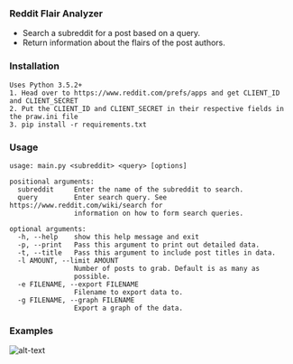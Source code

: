 ### Reddit Flair Analyzer
* Search a subreddit for a post based on a query.
* Return information about the flairs of the post authors.

### Installation
```
Uses Python 3.5.2+
1. Head over to https://www.reddit.com/prefs/apps and get CLIENT_ID and CLIENT_SECRET
2. Put the CLIENT_ID and CLIENT_SECRET in their respective fields in the praw.ini file
3. pip install -r requirements.txt
```
### Usage
```
usage: main.py <subreddit> <query> [options]

positional arguments:
  subreddit     Enter the name of the subreddit to search.
  query         Enter search query. See https://www.reddit.com/wiki/search for
                information on how to form search queries.

optional arguments:
  -h, --help    show this help message and exit
  -p, --print   Pass this argument to print out detailed data.
  -t, --title   Pass this argument to include post titles in data.
  -l AMOUNT, --limit AMOUNT
                Number of posts to grab. Default is as many as
                possible.
  -e FILENAME, --export FILENAME
                Filename to export data to.
  -g FILENAME, --graph FILENAME
                Export a graph of the data.
```

### Examples
![alt-text](https://i.imgur.com/iVHx6Lw.png)
